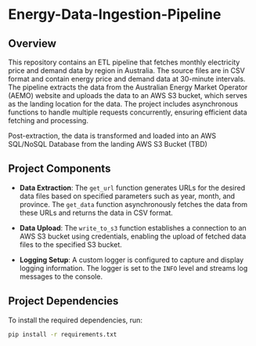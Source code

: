 # Energy-Data-Ingestion-Pipeline

## Overview

This repository contains an ETL pipeline that fetches monthly electricity price and demand data by 
region in Australia. The source files are in CSV format and contain energy price and demand data at
30-minute intervals. The pipeline extracts the data from the Australian Energy Market Operator (AEMO)
website and uploads the data to an AWS S3 bucket, which serves as the landing location for the data.
The project includes asynchronous functions to handle multiple requests concurrently, ensuring 
efficient data fetching and processing.

Post-extraction, the data is transformed and loaded into an AWS SQL/NoSQL Database from the landing
AWS S3 Bucket (TBD)


## Project Components

- **Data Extraction**: The `get_url` function generates URLs for the desired data files based on specified 
parameters such as year, month, and province. The `get_data` function asynchronously fetches the data from
these URLs and returns the data in CSV format.

- **Data Upload**: The `write_to_s3` function establishes a connection to an AWS S3 bucket using credentials,
enabling the upload of fetched data files to the specified S3 bucket.

- **Logging Setup**: A custom logger is configured to capture and display logging information. The logger
is set to the `INFO` level and streams log messages to the console.


## Project Dependencies

To install the required dependencies, run:

```sh
pip install -r requirements.txt
```

